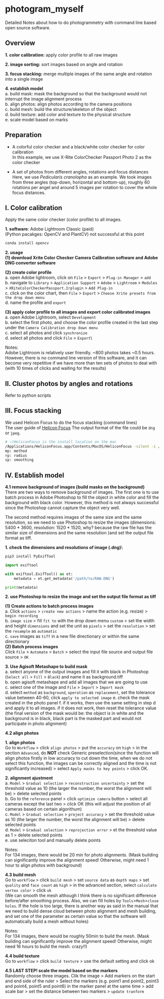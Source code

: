 # photogram_myself
Detailed Notes about how to do photogrammetry with command line based open source software.

## Overview
**1. color calibration:** apply color profile to all raw images

**2. image sorting:** sort images based on angle and rotation

**3. focus stacking:** merge multiple images of the same angle and rotation into a single image

**4. establish model**\
    a. build mask: mask the background so that the background would not interrupt the image alignment process\
    b. align photos: align photos according to the camera positions\
    c. build mesh: build the structure/skeleton of the object\
    d. build texture: add color and texture to the physical structure\
    e. scale model based on marks

## Preparation
- A colorful color checker and a black/white color checker for color calibration\
In this example, we use X-Rite ColorChecker Passport Photo 2 as the color checker

- A set of photos from different angles, rotations and focus distances\
Here, we use *Pedicularis cranolopha* as an example. We took images from three angles (top-down, horizontal and bottom-up), roughly 60 rotations per angel and around 5 images per rotation to cover the whole focus distances.

## I. Color calibration
Apply the same color checker (color profile) to all images.

**1. software**: Adobe Lightroom Classic (paid)\
(Python pacakges: OpenCV and PlantCV) not successful at this point
```bash
conda install opencv
````
**2. usage**\
**(1) download Xrite Color Checker Camera Calibration software and Adobe DNG converter software**

**(2) create color profile**\
  a. open Adobe lightroom, click on `File` > `Export` > `Plug-in Manager` > `add`\
  b. navigate to `Library` > `Application Support` > `Adobe` > `Lightroom` > `Modules` > `XRiteColorCheckerPassport.Irplugin` > `Add Plug-in`\
  c. click on the color chart, then `File` > `Export` > `Choose Xrite presets from the drop down menu`\
  d. name the profile and `export`
  
**(3) apply color profile to all images and export color calibrated images**\
  a. open Adobe Lightroom, select `Development`\
  b. select the first photo, and choose the color profile created in the last step under the `Camera Calibration drop down menu`\
  c. select all photos and click `synchronize`\
  d. select all photos and click `File` > `Export`\
  
Notes:\
Adobe Lightroom is relatively user friendly. ~800 photos takes ~0.5 hours. However, there is no command line version of this software, and it can become very repetitive if we have more than ten sets of photos to deal with (with 10 times of clicks and waiting for the results)

## II. Cluster photos by angles and rotations
Refer to python scripts

## III. Focus stacking
We used Helicon Focus to do the focus stacking (command lines)\
The user guide of [Helicon Focus](https://www.heliconsoft.com/focus/help/english/HeliconFocus.html) 
The output format of the file could be `dng` or `jpeg`.
```bash
# ~/HeliconFocus is the install location on the mac
/Applications/HeliconFocus.app/Contents/MacOS/HeliconFocus -silent -i /path/to/the/input/files -o /path/to/the/output/files -mp:1 -rp:8 -sp:4
mp: method
rp: radius
sp: smoothing
````

## IV. Establish model
**4.1 remove background of images (build masks on the background)**\
There are two ways to remove background of images. The first one is to use batch process in Adobe Photoshop to fill the object in white color and fill the background with black color. However, this method is not always successful since the Photoshop cannot capture the object very well. 

The second method requires images of the same size and the same resolution, so we need to use Photoshop to resize the images (dimensions: 5400 * 3600, resolution: 1520 * 1520, why? because the raw file has the similar size of dimensions and the same resolution )and set the output file format as tiff. 

**1. check the dimensions and resolutions of image (.dng)**\
```bash
pip3 install PyExifTool
````
```python
import exiftool

with exiftool.ExifTool() as et:
    metadata = et.get_metadata('/path/to/RAW.DNG')

print(metadata)
````
**2. use Photoshop to resize the image and set the output file format as tiff**

**(1) Create actions to batch process images**\
      a. Click `actions` > `create new actions` > name the action (e.g. resize) > `begin recording `\
      b. `image size` > fill `fit to` with the drop down menu `custom` > set the width and height `dimensions` and set the unit as `pixels` > set the `resolution`           > set the `resample` as `automatic`\
      c. `save` images as `tiff` in a new file directionary or within the same directionary\
 **(2) Batch process images**\
       Click `File` > `Automate` > `Batch` > select the input file source and output file source > `OK`

**3. Use Agisoft Metashape to build mask**\
     a. select anyone of the output images and fill it with black in Photoshop (`Select all` > `Fill` > `Black`) and name it as background.tiff\
     b. open agisoft metashape and add all images that we are going to use\
     c. select one of the image and `File` > `Import` > `Import mask`\
     d. select `method` as `background`, `operation` as `replacement`, set the tolerance value between 40-60, click `apply to selected image`
     e. check the mask created in the photo panel
     f. if it works, then use the same setting in step d and apply it to all images. if it does not work, then reset the tolerance value
  (the final version of the mask would be: the object is in white and the background is in black, black part is the masked part and would not participate in photo alignment)
 
**4.2 align photos**

**1. align photos**\
Go to `Workflow` > click `align photos` > put the `accuracy` on `high` > in the section `Advanced`, do **NOT** check Generic preselection(since the function will align photos firstly in low accuracy to cut down the time, when we do not select this function, the images can be correctly aligned and the time is not significantly increased) > select `Apply masks to key points` > click OK.

**2. alignment ajustment**\
  a. `Model` > `Gradual selection` > `reconstruction uncertainty` > set the threshold value as 10 (the larger the number, the worst the alignment will be) > delete selected points\
  b. Go to the `reference` panel > click `optimize camera` button > select all cameras except the last two > click OK (this will adjust the position of all cameras based on certain algorithum)\
  c. `Model` > `Gradual selection` > `project accuracy` > set the threshold value as 10 (the larger the number, the worst the alignment will be) > delete selected points\
  d. `Model` > `Gradual selection` > `reprojection error` > et the threshold value as 1 > delete selected points\
  e. use seleciton tool and manually delete points

Notes:\
For 134 images, there would be 20 min for photo alignments. (Mask building can significantly improve the alignment speed! Otherwise, might need 1 hour to align photos with background)

**4.3 build mesh**\
Go to `workflow` > click `build mesh` > set `source data` as `depth maps` > set `quality` and `face count` as `high` > in the advanced section, select `calculate vertex color` > click  `ok`\
(We can smooth the mesh although I think there is no significant difference before/after smoothing process. Also, we can fill holes by `Tools`>`Mesh`>`close holes`. If the hole is too large, there is another way as said in the manual that we need to build dense cloud between photo alignment and mesh building, and set one of the parameter as certain value so that the software will automatically build a mesh without holes)

Notes:\
For 134 images, there would be roughly 50min to build the mesh. (Mask building can significantly improve the alignment speed! Otherwise, might need 16 hours to build the mesh. crazy!!)

**4.4 build texture**\
Go to `workflow` > click `build texture` > use the default setting and click ok
  
**4.5 LAST STEP! scale the model based on the markers**\
Randomly choose three images. Clik the image > Add markers on the start and end side of the ruler > Select the markers (e.g. point1 and point2, point3 and point4, point5 and point6) in the marker panel at the same time > add scale bar > set the distance between two markers > `update tranform`
